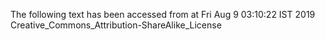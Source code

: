 The following text has been accessed from at Fri Aug 9 03:10:22 IST 2019
Creative_Commons_Attribution-ShareAlike_License
